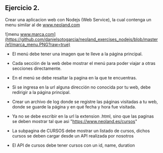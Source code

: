 ## Ejercicio 2. 
Crear una aplicacion web con Nodejs (Web Service), la cual contenga un menu similar al de www.neoland.com

![menu www.marca.com](https://github.com/danielsotogarcia/neoland_exercises_nodejs/blob/master/e1/marca_menu.PNG?raw=true)

- El menú debe tener una imagen que te lleve a la página principal.
- Cada sección de la web debe mostrar el menú para poder viajar a otras secciones directamente.
- En el menú se debe resaltar la pagina en la que te encuentras.
- Si se ingresa en la url alguna dirección no conocida por tu web, debe redirigir a la página principal.
- Crear un archivo de log donde se registre las páginas visitadas a tu web, donde se guarde la página y en qué fecha y hora fue visitada.

- Ya no se debe escribir en la url la extension .html, sino que las paginas se deben mostrar tal que asi "https://www.neoland.es/cursos"

- La subpagina de CURSOS debe mostrar un listado de cursos, dichos cursos se deben cargar desde un API realizada por nosotros
- El API de cursos debe tener cursos con un id, name, duration